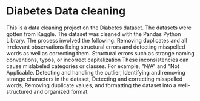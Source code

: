 # Diabetes Data cleaning 
This is a data cleaning project on the Diabetes dataset. The datasets were gotten from Kaggle. The dataset was cleaned with the Pandas Python Library. The process involved the following:
Removing duplicates and all irrelevant observations fixing structural errors and detecting misspelled words as well as correcting them.
Structural errors such as strange naming conventions, typos, or incorrect capitalization These inconsistencies can cause mislabeled categories or classes. For example, "N/A" and "Not Applicable.
 Detecting and handling the outlier,
Identifying and removing strange characters in the dataset,
Detecting and correcting misspelled words,
Removing duplicate values, and formatting the dataset into a well-structured and organized format.
